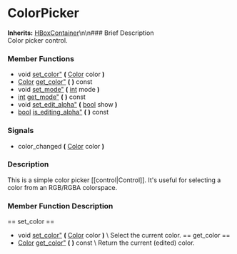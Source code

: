 #  ColorPicker  
**Inherits:** [HBoxContainer](class_hboxcontainer)\\n\\n###  Brief Description  
Color picker control.
###  Member Functions 
  * void [set_color"](#set_color) **(** [Color](class_color) color  **)**
  * [Color](class_color) [get_color"](#get_color) **(** **)** const
  * void [set_mode"](#set_mode) **(** [int](class_int) mode  **)**
  * [int](class_int) [get_mode"](#get_mode) **(** **)** const
  * void [set_edit_alpha"](#set_edit_alpha) **(** [bool](class_bool) show  **)**
  * [bool](class_bool) [is_editing_alpha"](#is_editing_alpha) **(** **)** const
###  Signals  
  * <a name="color_changed">color_changed</a> **(** [Color](class_color) color  **)**
###  Description  
This is a simple color picker [[control|Control]]. It's useful for selecting a color from an RGB/RGBA colorspace.
###  Member Function Description  
==  set_color  ==
  * void [set_color"](#set_color) **(** [Color](class_color) color  **)**
\\
Select the current color.
==  get_color  ==
  * [Color](class_color) [get_color"](#get_color) **(** **)** const
\\
Return the current (edited) color.
